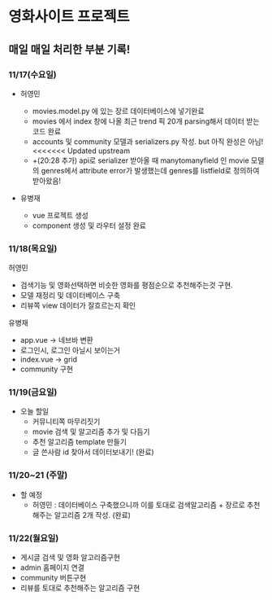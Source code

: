 # 영화사이트 프로젝트





## 매일 매일 처리한 부분 기록!



### 11/17(수요일)

- 허영민
  - movies.model.py 에 있는 장르 데이터베이스에 넣기완료
  - movies 에서 index 창에 나올 최근 trend 픽 20개 parsing해서 데이터 받는 코드 완료
  - accounts 및 community 모델과 serializers.py 작성. but 아직 완성은 아님!
  <<<<<<< Updated upstream
  - +(20:28 추가) api로 serializer 받아올 때 manytomanyfield 인 movie 모델의 genres에서 attribute error가 발생했는데 genres를 listfield로 정의하여 받아왔음!

- 유병재
  - vue 프로젝트 생성
  - component 생성 및 라우터 설정 완료





### 11/18(목요일)
허영민

- 검색기능 및 영화선택하면 비슷한 영화를 평점순으로 추천해주는것 구현.
- 모델 재정리 및 데이터베이스 구축
- 리뷰쪽 view 데이터가 잘흐르는지 확인

유병재

- app.vue -> 네브바 변환
- 로그인시, 로그인 아닐시 보이는거 
- index.vue -> grid
- community 구현



### 11/19(금요일)

- 오늘 할일 
  - 커뮤니티쪽 마무리짓기
  - movie 검색 및 알고리즘 추가 및 다듬기
  - 추천 알고리즘 template 만들기
  - 글 쓴사람 id 찾아서 데이터보내기! (완료)





### 11/20~21 (주말)

- 할 예정
  - 허영민 : 데이터베이스 구축했으니까 이를 토대로 검색알고리즘 + 장르로 추천해주는 알고리즘 2개 작성. (완료)



### 11/22(월요일)

- 게시글 검색 및 영화 알고리즘구현
- admin 홈페이지 연결
- community 버튼구현
- 리뷰를 토대로 추천해주는 알고리즘 구현
